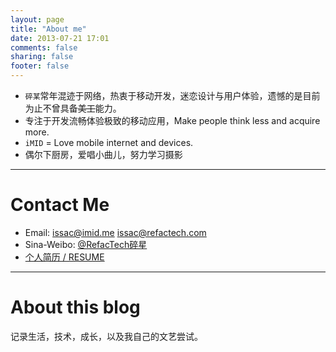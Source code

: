 ```yaml
---
layout: page
title: "About me"
date: 2013-07-21 17:01
comments: false
sharing: false
footer: false
---
```

* `碎某`常年混迹于网络，热衷于移动开发，迷恋设计与用户体验，遗憾的是目前为止不曾具备<del>美工</del>能力。
* 专注于开发流畅体验极致的移动应用，Make people think less and acquire more.
* `iMID` = Love mobile internet and devices. 
* 偶尔下厨房，爱唱小曲儿，努力学习摄影


- - -
Contact Me
============
* Email: <issac@imid.me> <issac@refactech.com>
* Sina-Weibo: [@RefacTech碎星](http://weibo.com/issacsuixing)
* [个人简历 / RESUME](/resume)


- - -
About this blog
===============
记录生活，技术，成长，以及我自己的文艺尝试。